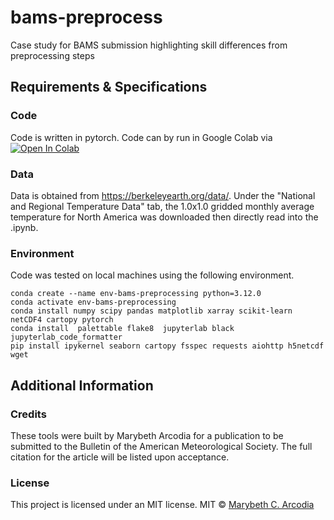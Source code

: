 # bams-preprocess
Case study for BAMS submission highlighting skill differences from preprocessing steps

## Requirements & Specifications

### Code

Code is written in pytorch. Code can by run in Google Colab via [![Open In Colab](https://colab.research.google.com/assets/colab-badge.svg)](https://colab.research.google.com/github/username/repo/blob/main/notebook.ipynb)


### Data
Data is obtained from <https://berkeleyearth.org/data/>. Under the "National and Regional Temperature Data" tab, the 1.0x1.0 gridded monthly average temperature for North America was downloaded then directly read into the .ipynb. 

### Environment

Code was tested on local machines using the following environment.
```
conda create --name env-bams-preprocessing python=3.12.0
conda activate env-bams-preprocessing
conda install numpy scipy pandas matplotlib xarray scikit-learn netCDF4 cartopy pytorch
conda install  palettable flake8  jupyterlab black jupyterlab_code_formatter
pip install ipykernel seaborn cartopy fsspec requests aiohttp h5netcdf wget
```

## Additional Information

### Credits

These tools were built by Marybeth Arcodia for a publication to be submitted to the Bulletin of the American Meteorological Society. The full citation for the article will be listed upon acceptance. 

### License

This project is licensed under an MIT license.
MIT © [Marybeth C. Arcodia](https://github.com/mbarcodia)
